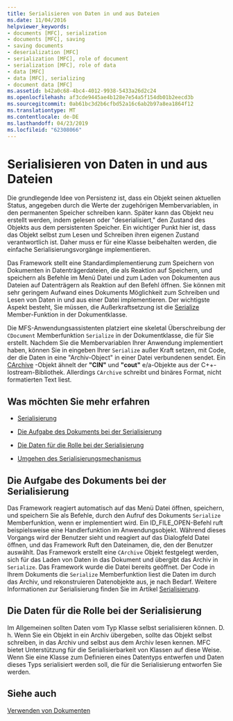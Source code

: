 ```yaml
---
title: Serialisieren von Daten in und aus Dateien
ms.date: 11/04/2016
helpviewer_keywords:
- documents [MFC], serialization
- documents [MFC], saving
- saving documents
- deserialization [MFC]
- serialization [MFC], role of document
- serialization [MFC], role of data
- data [MFC]
- data [MFC], serializing
- document data [MFC]
ms.assetid: b42a0c68-4bc4-4012-9938-5433a26d2c24
ms.openlocfilehash: af3cde9445ae4b128e7e54a5f154db01b2eecd3b
ms.sourcegitcommit: 0ab61bc3d2b6cfbd52a16c6ab2b97a8ea1864f12
ms.translationtype: MT
ms.contentlocale: de-DE
ms.lasthandoff: 04/23/2019
ms.locfileid: "62308066"
---
```

# <a name="serializing-data-to-and-from-files"></a>Serialisieren von Daten in und aus Dateien

Die grundlegende Idee von Persistenz ist, dass ein Objekt seinen aktuellen Status, angegeben durch die Werte der zugehörigen Membervariablen, in den permanenten Speicher schreiben kann. Später kann das Objekt neu erstellt werden, indem gelesen oder "deserialisiert," den Zustand des Objekts aus dem persistenten Speicher. Ein wichtiger Punkt hier ist, dass das Objekt selbst zum Lesen und Schreiben ihren eigenen Zustand verantwortlich ist. Daher muss er für eine Klasse beibehalten werden, die einfache Serialisierungsvorgänge implementieren.

Das Framework stellt eine Standardimplementierung zum Speichern von Dokumenten in Datenträgerdateien, die als Reaktion auf Speichern, und speichern als Befehle im Menü Datei und zum Laden von Dokumenten aus Dateien auf Datenträgern als Reaktion auf den Befehl öffnen. Sie können mit sehr geringem Aufwand eines Dokuments Möglichkeit zum Schreiben und Lesen von Daten in und aus einer Datei implementieren. Der wichtigste Aspekt besteht, Sie müssen, die Außerkraftsetzung ist die [Serialize](../mfc/reference/cobject-class.md#serialize) Member-Funktion in der Dokumentklasse.

Die MFS-Anwendungsassistenten platziert eine skeletal Überschreibung der `CDocument` Memberfunktion `Serialize` in der Dokumentklasse, die für Sie erstellt. Nachdem Sie die Membervariablen Ihrer Anwendung implementiert haben, können Sie in eingeben Ihrer `Serialize` außer Kraft setzen, mit Code, der die Daten in eine "Archiv-Object" in einer Datei verbundenen sendet. Ein [CArchive](../mfc/reference/carchive-class.md) -Objekt ähnelt der **"CIN"** und **"cout"** e/a-Objekte aus der C++-Iostream-Bibliothek. Allerdings `CArchive` schreibt und binäres Format, nicht formatierten Text liest.

## <a name="what-do-you-want-to-know-more-about"></a>Was möchten Sie mehr erfahren

- [Serialisierung](../mfc/serialization-in-mfc.md)

- [Die Aufgabe des Dokuments bei der Serialisierung](#_core_the_document.92.s_role_in_serialization)

- [Die Daten für die Rolle bei der Serialisierung](#_core_the_data.92.s_role_in_serialization)

- [Umgehen des Serialisierungsmechanismus](../mfc/bypassing-the-serialization-mechanism.md)

##  <a name="_core_the_document.92.s_role_in_serialization"></a> Die Aufgabe des Dokuments bei der Serialisierung

Das Framework reagiert automatisch auf das Menü Datei öffnen, speichern, und speichern Sie als Befehle, durch den Aufruf des Dokuments `Serialize` Memberfunktion, wenn er implementiert wird. Ein ID_FILE_OPEN-Befehl ruft beispielsweise eine Handlerfunktion im Anwendungsobjekt. Während dieses Vorgangs wird der Benutzer sieht und reagiert auf das Dialogfeld Datei öffnen, und das Framework Ruft den Dateinamen, die, den der Benutzer auswählt. Das Framework erstellt eine `CArchive` Objekt festgelegt werden, sich für das Laden von Daten in das Dokument und übergibt das Archiv in `Serialize`. Das Framework wurde die Datei bereits geöffnet. Der Code in Ihrem Dokuments die `Serialize` Memberfunktion liest die Daten im durch das Archiv, und rekonstruieren Datenobjekte aus, je nach Bedarf. Weitere Informationen zur Serialisierung finden Sie im Artikel [Serialisierung](../mfc/serialization-in-mfc.md).

##  <a name="_core_the_data.92.s_role_in_serialization"></a> Die Daten für die Rolle bei der Serialisierung

Im Allgemeinen sollten Daten vom Typ Klasse selbst serialisieren können. D. h. Wenn Sie ein Objekt in ein Archiv übergeben, sollte das Objekt selbst schreiben, in das Archiv und selbst aus dem Archiv lesen kennen. MFC bietet Unterstützung für die Serialisierbarkeit von Klassen auf diese Weise. Wenn Sie eine Klasse zum Definieren eines Datentyps entwerfen und Daten dieses Typs serialisiert werden soll, die für die Serialisierung entworfen Sie werden.

## <a name="see-also"></a>Siehe auch

[Verwenden von Dokumenten](../mfc/using-documents.md)
